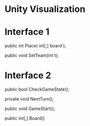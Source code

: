 
# Unity Visualization


# Interface 1

public int Place( int[,] board );

public void SetTeam(int t);

# Interface 2

public bool CheckGameState();

private void NextTurn();

public void GameStart();

public int[,] Board()

